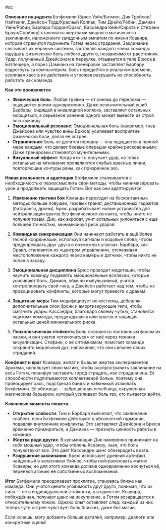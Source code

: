 #dc

**Описание инцидента**
Бэтфемили (Брюс Уэйн/Бэтмен, Дик Грейсон/Найтвинг, Джейсон Тодд/Красный Колпак, Тим Дрейк/Робин, Дамиан Уэйн/Робин, Барбара Гордон/Оракл, Кассандра Кейн/Сирота и Стефани Браун/Спойлер) становятся жертвами мощного магического заклинания, наложенного загадочным эмпатом по имени Ксавира, которая стремится подчинить Готэм через страдания. Заклинание связывает их нервные системы, заставляя каждого члена команды ощущать физическую боль любого другого, независимо от расстояния. Удар, полученный Джейсоном в переулке, отзывается в теле Брюса в Бэтпещере, а порез Дамиана на тренировке заставляет Барбару вздрогнуть за компьютером. Боль передаётся в реальном времени, усиливая хаос в их действиях и угрожая разрушить их способность работать как команда.

**Как это проявляется**
- **Физическая боль**: Любая травма — от синяка до перелома — ощущается всеми одновременно. Даже незначительный ушиб Барбары, сидящей в инвалидной коляске, заставляет остальных морщиться, а серьёзное ранение одного может вывести из строя всю команду.
- **Эмоциональный резонанс**: Эмоциональная боль (например, гнев Джейсона или чувство вины Брюса) усиливает восприятие физической боли, делая её острее.
- **Ограничения**: Боль не делится поровну — она ощущается в полной мере каждым, что делает боевые операции крайне рискованными. Даже тренировки становятся мучительными.
- **Визуальный эффект**: Когда кто-то получает удар, на телах остальных на мгновение проявляются слабые красные линии, повторяющие контуры раны, как призрачное эхо.

**Новая реальность и адаптация**
Бэтфемили сталкивается с необходимостью переосмыслить свои методы, чтобы минимизировать урон и продолжать защищать Готэм. Вот как они адаптируются:

1. **Изменение тактики боя**
Команда переходит на бесконтактные методы: больше ловушек, газовых гранат, дистанционных гаджетов (бэтаранги, дроны). Брюс разрабатывает новые устройства для нейтрализации врагов без физического контакта, чтобы никто не получил травм. Дик, как акробат, учит остальных уклоняться с ещё большей точностью, минимизируя риск ударов.

2. **Командная синхронизация**
Они начинают работать в ещё более тесной координации, используя сигналы и кодовые слова, чтобы предупреждать друг друга о возможных угрозах. Барбара, как Оракл, становится их «центром управления», отслеживая местоположение каждого через камеры и датчики, чтобы никто не попал в засаду.

3. **Эмоциональная дисциплина**
Брюс проводит медитации, чтобы научить команду подавлять эмоциональные всплески, которые усиливают боль. Дамиан, обычно импульсивный, учится контролировать свой гнев, а Джейсон работает над тем, чтобы не провоцировать конфликты, которые могут привести к дракам.

4. **Защитные меры**
Тим модифицирует их костюмы, добавляя дополнительные слои брони и амортизирующие гели, чтобы смягчить удары. Кассандра, благодаря своему чутью, становится «щитом» команды, предугадывая атаки врагов и защищая остальных ценой минимального риска.

5. **Психологическая стойкость**
Боль становится постоянным фоном их жизни, и они учатся «отключаться» от неё через техники визуализации. Стефани, с её оптимизмом, помогает команде сохранять моральный дух, напоминая, что они сильнее своих страданий.

**Конфликт и враг**
Ксавира, эмпат и бывшая жертва экспериментов Аркхема, использует свою магию, чтобы распространить заклинание на весь Готэм, планируя заставить город страдать, как страдала она. Её способности подпитываются коллективной болью, поэтому она провоцирует хаос, подстрекая банды и наёмников атаковать Бэтфемили. Её убежище — заброшенная лечебница, окружённая магическим барьером, который усиливает боль тех, кто пытается войти.

**Ключевые моменты сюжета**
- **Открытие слабости**: Тим и Барбара выясняют, что заклинание слабеет, если Бэтфемили действуют в абсолютной гармонии, подавляя внутренние конфликты. Это заставляет Джейсона и Брюса временно примириться, а Дамиана — признать ценность работы в команде.
- **Жертва ради других**: В кульминации Дик намеренно принимает на себя мощный удар, чтобы отвлечь Ксавиру, зная, что боль почувствуют все. Это даёт Кассандре шанс обезвредить врага.
- **Разрушение заклинания**: Брюс использует древний артефакт, найденный в запасниках Уэйнов, чтобы нейтрализовать магию Ксавиры, но для этого команда должна одновременно коснуться её, перенеся агонию её собственных воспоминаний.

**Итог**
Бэтфемили преодолевает проклятие, становясь ближе как команда. Они учатся ценить уязвимость друг друга, понимая, что их сила — не в индивидуальной стойкости, а в единстве. Ксавира, побеждённая, получает шанс на искупление, а Готэм возвращается к относительному покою. Однако опыт оставляет след: каждый из них теперь чуть острее чувствует боль близких, даже без магии.

Если хочешь, могу добавить больше деталей, например, диалоги или конкретные сцены!


